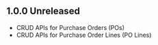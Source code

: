 ## 1.0.0 Unreleased
* CRUD APIs for Purchase Orders (POs)
* CRUD APIs for Purchase Order Lines (PO Lines)
